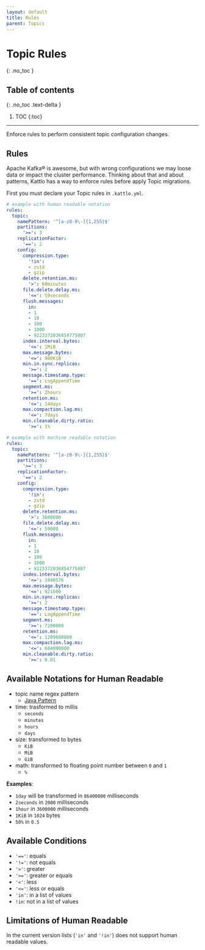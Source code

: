 ```yaml
---
layout: default
title: Rules
parent: Topics
---
```


# Topic Rules
{: .no_toc }

## Table of contents
{: .no_toc .text-delta }

1. TOC
{:toc}

---

Enforce rules to perform consistent topic configuration changes.

## Rules

Apache Kafka® is awesome, but with wrong configurations we may loose data or
impact the cluster performance. Thinking about that and about patterns, Kattlo
has a way to enforce rules before apply Topic migrations.

First you must declare your Topic rules in `.kattlo.yml`.

```yaml
# example with human readable notation
rules:
  topic:
    namePattern: '^[a-z0-9\-]{1,255}$'
    partitions:
      '>=': 3
    replicationFactor:
      '==': 2
    config:
      compression.type:
        '!in':
        - zstd
        - gzip
      delete.retention.ms:
        '>': 60minutes
      file.delete.delay.ms:
        '<=': 59seconds
      flush.messages:
        in:
        - 1
        - 10
        - 100
        - 1000
        - 9223372036854775807
      index.interval.bytes:
        '<=': 1MiB
      max.message.bytes:
        '<=': 900KiB
      min.in.sync.replicas:
        '>=': 2
      message.timestamp.type:
        '==': LogAppendTime
      segment.ms:
        '>=': 2hours
      retention.ms:
        '<=': 14days
      max.compaction.lag.ms:
        '<=': 7days
      min.cleanable.dirty.ratio:
        '>=': 1%
```

```yaml
# example with machine readable notation
rules:
  topic:
    namePattern: '^[a-z0-9\-]{1,255}$'
    partitions:
      '>=': 3
    replicationFactor:
      '==': 2
    config:
      compression.type:
        '!in':
        - zstd
        - gzip
      delete.retention.ms:
        '>': 3600000
      file.delete.delay.ms:
        '<=': 59000
      flush.messages:
        in:
        - 1
        - 10
        - 100
        - 1000
        - 9223372036854775807
      index.interval.bytes:
        '<=': 1048576
      max.message.bytes:
        '<=': 921600
      min.in.sync.replicas:
        '>=': 2
      message.timestamp.type:
        '==': LogAppendTime
      segment.ms:
        '>=': 7200000
      retention.ms:
        '<=': 1209600000
      max.compaction.lag.ms:
        '<=': 604800000
      min.cleanable.dirty.ratio:
        '>=': 0.01
```

## Available Notations for Human Readable

- topic name regex pattern
  - [Java Pattern](https://docs.oracle.com/en/java/javase/11/docs/api/java.base/java/util/regex/Pattern.html)
- time: trasformed to millis
  - `seconds`
  - `minutes`
  - `hours`
  - `days`
- size: transformed to bytes
  - `KiB`
  - `MiB`
  - `GiB`
- math: transformed to floating point number between `0` and `1`
  - `%`

__Examples__:

- `1day` will be transformed in `86400000` milliseconds
- `2seconds` in `2000` milliseconds
- `1hour` in `3600000` milliseconds
- `1KiB` in `1024` bytes
- `50%` in `0.5`

## Available Conditions

- `'=='`: equals
- `'!='`: not equals
- `'>'`: greater
- `'>='`: greater or equals
- `'<'`: less
- `'<='`: less or equals
- `'in'`: in a list of values 
- `!in`: not in a list of values

## Limitations of Human Readable

In the current version lists (`'in'` and `'!in'`) does not support human
readable values.

